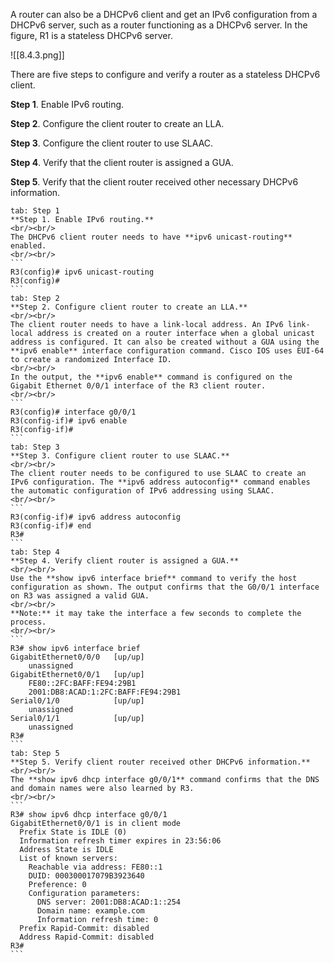 A router can also be a DHCPv6 client and get an IPv6 configuration from a DHCPv6 server, such as a router functioning as a DHCPv6 server. In the figure, R1 is a stateless DHCPv6 server.

![[8.4.3.png]]

There are five steps to configure and verify a router as a stateless DHCPv6 client.

**Step 1**. Enable IPv6 routing.  
  
**Step 2**. Configure the client router to create an LLA.  
  
**Step 3**. Configure the client router to use SLAAC.  
  
**Step 4**. Verify that the client router is assigned a GUA.  
  
**Step 5**. Verify that the client router received other necessary DHCPv6 information.

````tabs
tab: Step 1
**Step 1. Enable IPv6 routing.**
<br/><br/>
The DHCPv6 client router needs to have **ipv6 unicast-routing** enabled.
<br/><br/>
```
R3(config)# ipv6 unicast-routing
R3(config)#
```
tab: Step 2
**Step 2. Configure client router to create an LLA.**
<br/><br/>
The client router needs to have a link-local address. An IPv6 link-local address is created on a router interface when a global unicast address is configured. It can also be created without a GUA using the **ipv6 enable** interface configuration command. Cisco IOS uses EUI-64 to create a randomized Interface ID.
<br/><br/>
In the output, the **ipv6 enable** command is configured on the Gigabit Ethernet 0/0/1 interface of the R3 client router.
<br/><br/>
```
R3(config)# interface g0/0/1
R3(config-if)# ipv6 enable
R3(config-if)# 
```
tab: Step 3
**Step 3. Configure client router to use SLAAC.**
<br/><br/>
The client router needs to be configured to use SLAAC to create an IPv6 configuration. The **ipv6 address autoconfig** command enables the automatic configuration of IPv6 addressing using SLAAC.
<br/><br/>
```
R3(config-if)# ipv6 address autoconfig
R3(config-if)# end
R3#
```
tab: Step 4
**Step 4. Verify client router is assigned a GUA.**
<br/><br/>
Use the **show ipv6 interface brief** command to verify the host configuration as shown. The output confirms that the G0/0/1 interface on R3 was assigned a valid GUA.
<br/><br/>
**Note:** it may take the interface a few seconds to complete the process.
<br/><br/>
```
R3# show ipv6 interface brief
GigabitEthernet0/0/0   [up/up]
    unassigned
GigabitEthernet0/0/1   [up/up]
    FE80::2FC:BAFF:FE94:29B1
    2001:DB8:ACAD:1:2FC:BAFF:FE94:29B1
Serial0/1/0            [up/up]
    unassigned
Serial0/1/1            [up/up]
    unassigned
R3#
```
tab: Step 5
**Step 5. Verify client router received other DHCPv6 information.**
<br/><br/>
The **show ipv6 dhcp interface g0/0/1** command confirms that the DNS and domain names were also learned by R3.
<br/><br/>
```
R3# show ipv6 dhcp interface g0/0/1
GigabitEthernet0/0/1 is in client mode
  Prefix State is IDLE (0)
  Information refresh timer expires in 23:56:06
  Address State is IDLE
  List of known servers:
    Reachable via address: FE80::1
    DUID: 000300017079B3923640
    Preference: 0
    Configuration parameters:
      DNS server: 2001:DB8:ACAD:1::254
      Domain name: example.com
      Information refresh time: 0
  Prefix Rapid-Commit: disabled
  Address Rapid-Commit: disabled
R3#
```
````
